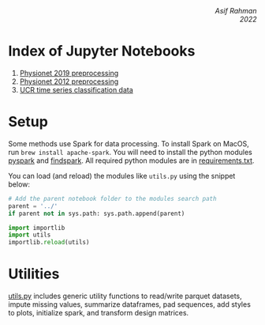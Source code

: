 <div align="right" style="text-align:right"><i>Asif Rahman<br>2022</i></div>

# Index of Jupyter Notebooks

1. [Physionet 2019 preprocessing](ehr/physionet2019-prepare-data.ipynb)
1. [Physionet 2012 preprocessing](ehr/physionet2012-prepare-data.ipynb)
1. [UCR time series classification data](timeseries/ucr-timeseries-classification-prepare-data.ipynb)

# Setup

Some methods use Spark for data processing. To install Spark on MacOS, run `brew install apache-spark`. You will need to install the python modules [pyspark](https://pypi.org/project/pyspark/) and [findspark](https://pypi.org/project/findspark/). All required python modules are in [requirements.txt](requirements.txt).

You can load (and reload) the modules like `utils.py` using the snippet below:

```python
# Add the parent notebook folder to the modules search path
parent = '../'
if parent not in sys.path: sys.path.append(parent)

import importlib
import utils
importlib.reload(utils)
```

# Utilities

[utils.py](utils.py) includes generic utility functions to read/write parquet datasets, impute missing values, summarize dataframes, pad sequences, add styles to plots, initialize spark, and transform design matrices.